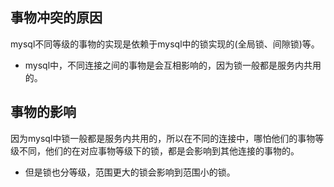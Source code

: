## 事物冲突的原因

mysql不同等级的事物的实现是依赖于mysql中的锁实现的(全局锁、间隙锁)等。

* mysql中，不同连接之间的事物是会互相影响的，因为锁一般都是服务内共用的。

## 事物的影响

因为mysql中锁一般都是服务内共用的，所以在不同的连接中，哪怕他们的事物等级不同，他们的在对应事物等级下的锁，都是会影响到其他连接的事物的。

* 但是锁也分等级，范围更大的锁会影响到范围小的锁。